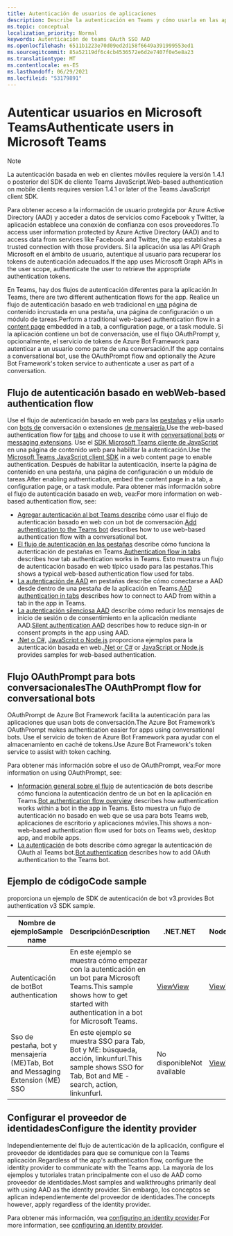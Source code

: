 ```yaml
---
title: Autenticación de usuarios de aplicaciones
description: Describe la autenticación en Teams y cómo usarla en las aplicaciones
ms.topic: conceptual
localization_priority: Normal
keywords: Autenticación de teams OAuth SSO AAD
ms.openlocfilehash: 6511b1223e70d09ed2d158f6649a391999553ed1
ms.sourcegitcommit: 85a52119df6c4cb4536572e6d2e7407f0e5e8a23
ms.translationtype: MT
ms.contentlocale: es-ES
ms.lasthandoff: 06/29/2021
ms.locfileid: "53179891"
---
```

# <a name="authenticate-users-in-microsoft-teams"></a><span data-ttu-id="0973d-104">Autenticar usuarios en Microsoft Teams</span><span class="sxs-lookup"><span data-stu-id="0973d-104">Authenticate users in Microsoft Teams</span></span>

> [!Note]
> <span data-ttu-id="0973d-105">La autenticación basada en web en clientes móviles requiere la versión 1.4.1 o posterior del SDK de cliente Teams JavaScript.</span><span class="sxs-lookup"><span data-stu-id="0973d-105">Web-based authentication on mobile clients requires version 1.4.1 or later of the Teams JavaScript client SDK.</span></span>

<span data-ttu-id="0973d-106">Para obtener acceso a la información de usuario protegida por Azure Active Directory (AAD) y acceder a datos de servicios como Facebook y Twitter, la aplicación establece una conexión de confianza con esos proveedores.</span><span class="sxs-lookup"><span data-stu-id="0973d-106">To access user information protected by Azure Active Directory (AAD) and to access data from services like Facebook and Twitter, the app establishes a trusted connection with those providers.</span></span> <span data-ttu-id="0973d-107">Si la aplicación usa las API Graph Microsoft en el ámbito de usuario, autentique al usuario para recuperar los tokens de autenticación adecuados.</span><span class="sxs-lookup"><span data-stu-id="0973d-107">If the app uses Microsoft Graph APIs in the user scope, authenticate the user to retrieve the appropriate authentication tokens.</span></span>

<span data-ttu-id="0973d-108">En Teams, hay dos flujos de autenticación diferentes para la aplicación.</span><span class="sxs-lookup"><span data-stu-id="0973d-108">In Teams, there are two different authentication flows for the app.</span></span> <span data-ttu-id="0973d-109">Realice un flujo de autenticación basado en web tradicional en [una](~/tabs/how-to/create-tab-pages/content-page.md) página de contenido incrustada en una pestaña, una página de configuración o un módulo de tareas.</span><span class="sxs-lookup"><span data-stu-id="0973d-109">Perform a traditional web-based authentication flow in a [content page](~/tabs/how-to/create-tab-pages/content-page.md) embedded in a tab, a configuration page, or a task module.</span></span> <span data-ttu-id="0973d-110">Si la aplicación contiene un bot de conversación, use el flujo OAuthPrompt y, opcionalmente, el servicio de tokens de Azure Bot Framework para autenticar a un usuario como parte de una conversación.</span><span class="sxs-lookup"><span data-stu-id="0973d-110">If the app contains a conversational bot, use the OAuthPrompt flow and optionally the Azure Bot Framework's token service to authenticate a user as part of a conversation.</span></span>

## <a name="web-based-authentication-flow"></a><span data-ttu-id="0973d-111">Flujo de autenticación basado en web</span><span class="sxs-lookup"><span data-stu-id="0973d-111">Web-based authentication flow</span></span>

<span data-ttu-id="0973d-112">Use el flujo de autenticación basado en web para las [pestañas](~/tabs/what-are-tabs.md) y elija usarlo con [bots de](~/bots/what-are-bots.md) conversación o extensiones [de mensajería.](~/messaging-extensions/what-are-messaging-extensions.md)</span><span class="sxs-lookup"><span data-stu-id="0973d-112">Use the web-based authentication flow for [tabs](~/tabs/what-are-tabs.md) and choose to use it with [conversational bots](~/bots/what-are-bots.md) or [messaging extensions](~/messaging-extensions/what-are-messaging-extensions.md).</span></span> <span data-ttu-id="0973d-113">Use el [SDK Microsoft Teams cliente de JavaScript](/javascript/api/overview/msteams-client) en una página de contenido web para habilitar la autenticación.</span><span class="sxs-lookup"><span data-stu-id="0973d-113">Use the [Microsoft Teams JavaScript client SDK](/javascript/api/overview/msteams-client) in a web content page to enable authentication.</span></span> <span data-ttu-id="0973d-114">Después de habilitar la autenticación, inserte la página de contenido en una pestaña, una página de configuración o un módulo de tareas.</span><span class="sxs-lookup"><span data-stu-id="0973d-114">After enabling authentication, embed the content page in a tab, a configuration page, or a task module.</span></span> <span data-ttu-id="0973d-115">Para obtener más información sobre el flujo de autenticación basado en web, vea:</span><span class="sxs-lookup"><span data-stu-id="0973d-115">For more information on web-based authentication flow, see:</span></span>

* <span data-ttu-id="0973d-116">[Agregar autenticación al bot Teams describe](~/bots/how-to/authentication/add-authentication.md) cómo usar el flujo de autenticación basado en web con un bot de conversación.</span><span class="sxs-lookup"><span data-stu-id="0973d-116">[Add authentication to the Teams bot](~/bots/how-to/authentication/add-authentication.md) describes how to use web-based authentication flow with a conversational bot.</span></span>
* <span data-ttu-id="0973d-117">[El flujo de autenticación en las pestañas](~/tabs/how-to/authentication/auth-flow-tab.md) describe cómo funciona la autenticación de pestañas en Teams.</span><span class="sxs-lookup"><span data-stu-id="0973d-117">[Authentication flow in tabs](~/tabs/how-to/authentication/auth-flow-tab.md) describes how tab authentication works in Teams.</span></span> <span data-ttu-id="0973d-118">Esto muestra un flujo de autenticación basado en web típico usado para las pestañas.</span><span class="sxs-lookup"><span data-stu-id="0973d-118">This shows a typical web-based authentication flow used for tabs.</span></span>
* <span data-ttu-id="0973d-119">[La autenticación de AAD](~/tabs/how-to/authentication/auth-tab-AAD.md) en pestañas describe cómo conectarse a AAD desde dentro de una pestaña de la aplicación en Teams.</span><span class="sxs-lookup"><span data-stu-id="0973d-119">[AAD authentication in tabs](~/tabs/how-to/authentication/auth-tab-AAD.md) describes how to connect to AAD from within a tab in the app in Teams.</span></span>
* <span data-ttu-id="0973d-120">[La autenticación silenciosa AAD](~/tabs/how-to/authentication/auth-silent-AAD.md) describe cómo reducir los mensajes de inicio de sesión o de consentimiento en la aplicación mediante AAD.</span><span class="sxs-lookup"><span data-stu-id="0973d-120">[Silent authentication AAD](~/tabs/how-to/authentication/auth-silent-AAD.md) describes how to reduce sign-in or consent prompts in the app using AAD.</span></span>
* <span data-ttu-id="0973d-121">[.Net o C#,](https://github.com/OfficeDev/microsoft-teams-sample-complete-csharp) [JavaScript o Node.js](https://github.com/OfficeDev/microsoft-teams-sample-complete-node) proporciona ejemplos para la autenticación basada en web.</span><span class="sxs-lookup"><span data-stu-id="0973d-121">[.Net or C#](https://github.com/OfficeDev/microsoft-teams-sample-complete-csharp) or [JavaScript or Node.js](https://github.com/OfficeDev/microsoft-teams-sample-complete-node) provides samples for web-based authentication.</span></span>

## <a name="the-oauthprompt-flow-for-conversational-bots"></a><span data-ttu-id="0973d-122">Flujo OAuthPrompt para bots conversacionales</span><span class="sxs-lookup"><span data-stu-id="0973d-122">The OAuthPrompt flow for conversational bots</span></span>

<span data-ttu-id="0973d-123">OAuthPrompt de Azure Bot Framework facilita la autenticación para las aplicaciones que usan bots de conversación.</span><span class="sxs-lookup"><span data-stu-id="0973d-123">The Azure Bot Framework’s OAuthPrompt makes authentication easier for apps using conversational bots.</span></span> <span data-ttu-id="0973d-124">Use el servicio de token de Azure Bot Framework para ayudar con el almacenamiento en caché de tokens.</span><span class="sxs-lookup"><span data-stu-id="0973d-124">Use Azure Bot Framework's token service to assist with token caching.</span></span>

<span data-ttu-id="0973d-125">Para obtener más información sobre el uso de OAuthPrompt, vea:</span><span class="sxs-lookup"><span data-stu-id="0973d-125">For more information on using OAuthPrompt, see:</span></span>

* <span data-ttu-id="0973d-126">[Información general sobre el flujo](~/bots/how-to/authentication/auth-flow-bot.md) de autenticación de bots describe cómo funciona la autenticación dentro de un bot en la aplicación en Teams.</span><span class="sxs-lookup"><span data-stu-id="0973d-126">[Bot authentication flow overview](~/bots/how-to/authentication/auth-flow-bot.md) describes how authentication works within a bot in the app in Teams.</span></span> <span data-ttu-id="0973d-127">Esto muestra un flujo de autenticación no basado en web que se usa para bots Teams web, aplicaciones de escritorio y aplicaciones móviles.</span><span class="sxs-lookup"><span data-stu-id="0973d-127">This shows a non-web-based authentication flow used for bots on Teams web, desktop app, and mobile apps.</span></span>
* <span data-ttu-id="0973d-128">[La autenticación](~/bots/how-to/authentication/add-authentication.md) de bots describe cómo agregar la autenticación de OAuth al Teams bot.</span><span class="sxs-lookup"><span data-stu-id="0973d-128">[Bot authentication](~/bots/how-to/authentication/add-authentication.md) describes how to add OAuth authentication to the Teams bot.</span></span>

## <a name="code-sample"></a><span data-ttu-id="0973d-129">Ejemplo de código</span><span class="sxs-lookup"><span data-stu-id="0973d-129">Code sample</span></span>

<span data-ttu-id="0973d-130">proporciona un ejemplo de SDK de autenticación de bot v3.</span><span class="sxs-lookup"><span data-stu-id="0973d-130">provides Bot authentication v3 SDK sample.</span></span>

| <span data-ttu-id="0973d-131">**Nombre de ejemplo**</span><span class="sxs-lookup"><span data-stu-id="0973d-131">**Sample name**</span></span> | <span data-ttu-id="0973d-132">**Descripción**</span><span class="sxs-lookup"><span data-stu-id="0973d-132">**Description**</span></span> | <span data-ttu-id="0973d-133">**.NET**</span><span class="sxs-lookup"><span data-stu-id="0973d-133">**.NET**</span></span> | <span data-ttu-id="0973d-134">**Node.js**</span><span class="sxs-lookup"><span data-stu-id="0973d-134">**Node.js**</span></span> | <span data-ttu-id="0973d-135">**Python**</span><span class="sxs-lookup"><span data-stu-id="0973d-135">**Python**</span></span> |
|---------------|------------|------------|-------------|---------------|
| <span data-ttu-id="0973d-136">Autenticación de bot</span><span class="sxs-lookup"><span data-stu-id="0973d-136">Bot authentication</span></span> | <span data-ttu-id="0973d-137">En este ejemplo se muestra cómo empezar con la autenticación en un bot para Microsoft Teams.</span><span class="sxs-lookup"><span data-stu-id="0973d-137">This sample shows how to get started with authentication in a bot for Microsoft Teams.</span></span> | [<span data-ttu-id="0973d-138">View</span><span class="sxs-lookup"><span data-stu-id="0973d-138">View</span></span>](https://github.com/microsoft/BotBuilder-Samples/tree/master/samples/csharp_dotnetcore/46.teams-auth) | [<span data-ttu-id="0973d-139">View</span><span class="sxs-lookup"><span data-stu-id="0973d-139">View</span></span>](https://github.com/microsoft/BotBuilder-Samples/tree/master/samples/javascript_nodejs/46.teams-auth) | [<span data-ttu-id="0973d-140">View</span><span class="sxs-lookup"><span data-stu-id="0973d-140">View</span></span>](https://github.com/microsoft/BotBuilder-Samples/tree/main/samples/python/46.teams-auth) |
| <span data-ttu-id="0973d-141">Sso de pestaña, bot y mensajería (ME)</span><span class="sxs-lookup"><span data-stu-id="0973d-141">Tab, Bot and Messaging Extension (ME) SSO</span></span> | <span data-ttu-id="0973d-142">En este ejemplo se muestra SSO para Tab, Bot y ME: búsqueda, acción, linkunfurl.</span><span class="sxs-lookup"><span data-stu-id="0973d-142">This sample shows SSO for Tab, Bot and ME - search, action, linkunfurl.</span></span> | <span data-ttu-id="0973d-143">No disponible</span><span class="sxs-lookup"><span data-stu-id="0973d-143">Not available</span></span> | [<span data-ttu-id="0973d-144">View</span><span class="sxs-lookup"><span data-stu-id="0973d-144">View</span></span>](https://github.com/OfficeDev/Microsoft-Teams-Samples/tree/main/samples/app-sso/nodejs) | <span data-ttu-id="0973d-145">No disponible</span><span class="sxs-lookup"><span data-stu-id="0973d-145">Not available</span></span> |


## <a name="configure-the-identity-provider"></a><span data-ttu-id="0973d-146">Configurar el proveedor de identidades</span><span class="sxs-lookup"><span data-stu-id="0973d-146">Configure the identity provider</span></span>

<span data-ttu-id="0973d-147">Independientemente del flujo de autenticación de la aplicación, configure el proveedor de identidades para que se comunique con la Teams aplicación.</span><span class="sxs-lookup"><span data-stu-id="0973d-147">Regardless of the app's authentication flow, configure the identity provider to communicate with the Teams app.</span></span> <span data-ttu-id="0973d-148">La mayoría de los ejemplos y tutoriales tratan principalmente con el uso de AAD como proveedor de identidades.</span><span class="sxs-lookup"><span data-stu-id="0973d-148">Most samples and walkthroughs primarily deal with using AAD as the identity provider.</span></span> <span data-ttu-id="0973d-149">Sin embargo, los conceptos se aplican independientemente del proveedor de identidades.</span><span class="sxs-lookup"><span data-stu-id="0973d-149">The concepts however, apply regardless of the identity provider.</span></span>

<span data-ttu-id="0973d-150">Para obtener más información, vea [configuring an identity provider](~/concepts/authentication/configure-identity-provider.md).</span><span class="sxs-lookup"><span data-stu-id="0973d-150">For more information, see [configuring an identity provider](~/concepts/authentication/configure-identity-provider.md).</span></span>
